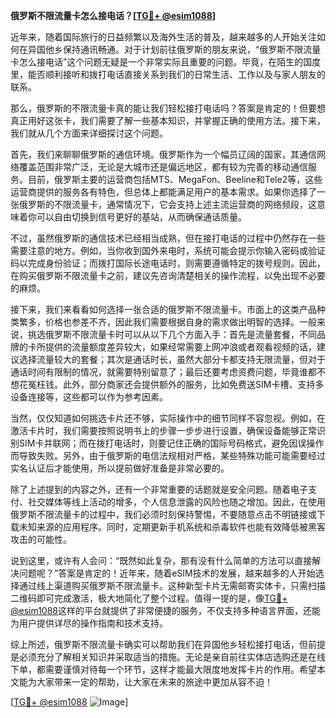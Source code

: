 **俄罗斯不限流量卡怎么接电话？[[TG💪+ @esim1088](https://t.me/s/esim1088)]**

近年来，随着国际旅行的日益频繁以及海外生活的普及，越来越多的人开始关注如何在异国他乡保持通讯畅通。对于计划前往俄罗斯的朋友来说，“俄罗斯不限流量卡怎么接电话”这个问题无疑是一个非常实际且重要的问题。毕竟，在陌生的国度里，能否顺利接听和拨打电话直接关系到我们的日常生活、工作以及与家人朋友的联系。

那么，俄罗斯的不限流量卡真的能让我们轻松接打电话吗？答案是肯定的！但要想真正用好这张卡，我们需要了解一些基本知识，并掌握正确的使用方法。接下来，我们就从几个方面来详细探讨这个问题。

首先，我们来聊聊俄罗斯的通信环境。俄罗斯作为一个幅员辽阔的国家，其通信网络覆盖范围非常广泛，无论是大城市还是偏远地区，都有较为完善的移动通信服务。目前，俄罗斯主要的运营商包括MTS、MegaFon、Beeline和Tele2等，这些运营商提供的服务各有特色，但总体上都能满足用户的基本需求。如果你选择了一张俄罗斯的不限流量卡，通常情况下，它会支持上述主流运营商的网络频段，这意味着你可以自由切换到信号更好的基站，从而确保通话质量。

不过，虽然俄罗斯的通信技术已经相当成熟，但在接打电话的过程中仍然存在一些需要注意的地方。例如，当你收到国外来电时，系统可能会提示你输入密码或验证码以完成身份验证；而拨打国际长途电话时，则需要遵循特定的拨号规则。因此，在购买俄罗斯不限流量卡之前，建议先咨询清楚相关的操作流程，以免出现不必要的麻烦。

接下来，我们来看看如何选择一张合适的俄罗斯不限流量卡。市面上的这类产品种类繁多，价格也参差不齐，因此我们需要根据自身的需求做出明智的选择。一般来说，挑选俄罗斯不限流量卡时可以从以下几个方面入手：首先是流量套餐，不同品牌的卡所提供的流量额度差异较大，如果经常需要上网冲浪或者观看视频的话，建议选择流量较大的套餐；其次是通话时长，虽然大部分卡都支持无限流量，但对于通话时间有限制的情况，就需要特别留意了；最后还要考虑资费问题，毕竟谁都不想花冤枉钱。此外，部分商家还会提供额外的服务，比如免费送SIM卡槽、支持多设备连接等，这些都可以作为参考因素。

当然，仅仅知道如何挑选卡片还不够，实际操作中的细节同样不容忽视。例如，在激活卡片时，我们需要按照说明书上的步骤一步步进行设置，确保设备能够正常识别SIM卡并联网；而在拨打电话时，则要记住正确的国际号码格式，避免因误操作而导致失败。另外，由于俄罗斯的电信法规相对严格，某些特殊功能可能需要经过实名认证后才能使用，所以提前做好准备是非常必要的。

除了上述提到的内容之外，还有一个非常重要的话题就是安全问题。随着电子支付、社交媒体等线上活动的增多，个人信息泄露的风险也随之增加。因此，在使用俄罗斯不限流量卡的过程中，我们必须时刻保持警惕，不要随意点击不明链接或下载未知来源的应用程序。同时，定期更新手机系统和杀毒软件也能有效降低被黑客攻击的可能性。

说到这里，或许有人会问：“既然如此复杂，那有没有什么简单的方法可以直接解决问题呢？”答案是肯定的！近年来，随着eSIM技术的发展，越来越多的人开始选择通过线上渠道购买俄罗斯不限流量卡。这种新型卡片无需邮寄实体卡，只需扫描二维码即可完成激活，极大地简化了整个过程。值得一提的是，像[TG💪+ @esim1088](https://t.me/s/esim1088)这样的平台就提供了非常便捷的服务，不仅支持多种语言界面，还能为用户提供详尽的操作指南和技术支持。

综上所述，俄罗斯不限流量卡确实可以帮助我们在异国他乡轻松接打电话，但前提是必须充分了解相关知识并采取适当的措施。无论是亲自前往实体店选购还是在线下单，都需要谨慎对待每一个环节，这样才能最大限度地发挥卡片的作用。希望本文能为大家带来一定的帮助，让大家在未来的旅途中更加从容不迫！

[[TG💪+ @esim1088](https://t.me/s/esim1088) ![Image](https://i.postimg.cc/4NQfJmqS/Snipaste-2025-05-13-00-14-12.png)]